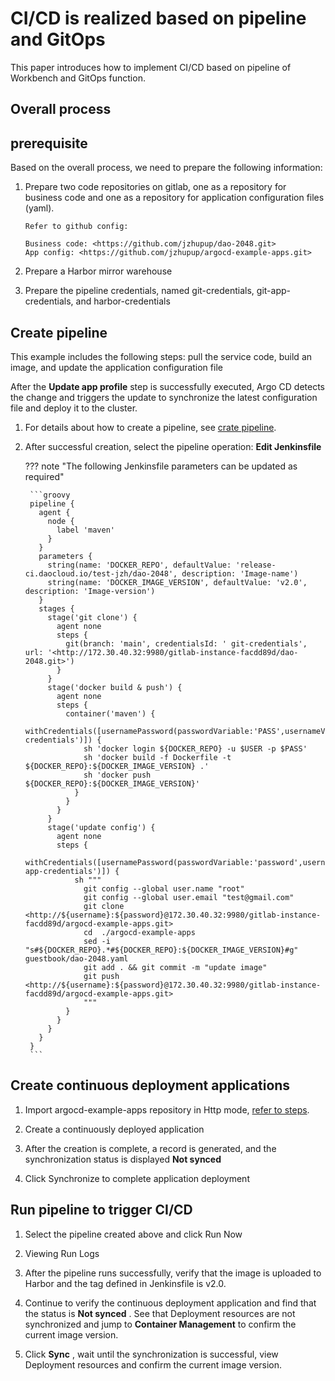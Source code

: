 # CI/CD is realized based on pipeline and GitOps

This paper introduces how to implement CI/CD based on pipeline of Workbench and GitOps function.

## Overall process

<!--![]()screenshots-->

## prerequisite

Based on the overall process, we need to prepare the following information:

1. Prepare two code repositories on gitlab, one as a repository for business code and one as a repository for application configuration files (yaml).

    ```console
    Refer to github config:
   
    Business code: <https://github.com/jzhupup/dao-2048.git>
    App config: <https://github.com/jzhupup/argocd-example-apps.git>
    ```

2. Prepare a Harbor mirror warehouse

3. Prepare the pipeline credentials, named git-credentials, git-app-credentials, and harbor-credentials

## Create pipeline

This example includes the following steps: pull the service code, build an image, and update the application configuration file

After the __Update app profile__ step is successfully executed, Argo CD detects the change and triggers the update to synchronize the latest configuration file and deploy it to the cluster.

1. For details about how to create a pipeline, see [crate pipeline](../user-guide/pipeline/create/custom.md).

2. After successful creation, select the pipeline operation: __Edit Jenkinsfile__

    ??? note "The following Jenkinsfile parameters can be updated as required"

        ```groovy
        pipeline {
          agent {
            node {
              label 'maven'
            }
          }
          parameters {
            string(name: 'DOCKER_REPO', defaultValue: 'release-ci.daocloud.io/test-jzh/dao-2048', description: 'Image-name')
            string(name: 'DOCKER_IMAGE_VERSION', defaultValue: 'v2.0', description: 'Image-version')
          }
          stages {
            stage('git clone') {
              agent none
              steps {
                git(branch: 'main', credentialsId: ' git-credentials', url: '<http://172.30.40.32:9980/gitlab-instance-facdd89d/dao-2048.git>')
              }
            }
            stage('docker build & push') {
              agent none
              steps {
                container('maven') {
                  withCredentials([usernamePassword(passwordVariable:'PASS',usernameVariable:'USER',credentialsId:'harbor-credentials')]) {
                    sh 'docker login ${DOCKER_REPO} -u $USER -p $PASS'
                    sh 'docker build -f Dockerfile -t ${DOCKER_REPO}:${DOCKER_IMAGE_VERSION} .'
                    sh 'docker push ${DOCKER_REPO}:${DOCKER_IMAGE_VERSION}'
                  }
                }
              }
            }
            stage('update config') {
              agent none
              steps {
                withCredentials([usernamePassword(passwordVariable:'password',usernameVariable:'username',credentialsId:'git-app-credentials')]) {
                  sh """
                    git config --global user.name "root"
                    git config --global user.email "test@gmail.com"
                    git clone <http://${username}:${password}@172.30.40.32:9980/gitlab-instance-facdd89d/argocd-example-apps.git>                                         
                    cd  ./argocd-example-apps
                    sed -i "s#${DOCKER_REPO}.*#${DOCKER_REPO}:${DOCKER_IMAGE_VERSION}#g" guestbook/dao-2048.yaml
                    git add . && git commit -m "update image"
                    git push <http://${username}:${password}@172.30.40.32:9980/gitlab-instance-facdd89d/argocd-example-apps.git>
                    """
                }
              }
            }
          }
        }
        ```

## Create continuous deployment applications

1. Import argocd-example-apps repository in Http mode, [refer to steps](../user-guide/gitops/import-repo.md).

2. Create a continuously deployed application

    <!--![]()screenshots-->

3. After the creation is complete, a record is generated, and the synchronization status is displayed __Not synced__

    <!--![]()screenshots-->

4. Click Synchronize to complete application deployment

    <!--![]()screenshots-->

## Run pipeline to trigger CI/CD

1. Select the pipeline created above and click Run Now

    <!--![]()screenshots-->

2. Viewing Run Logs

    <!--![]()screenshots-->

3. After the pipeline runs successfully, verify that the image is uploaded to Harbor and the tag defined in Jenkinsfile is v2.0.

    <!--![]()screenshots-->

4. Continue to verify the continuous deployment application and find that the status is __Not synced__ . See that Deployment resources are not synchronized and jump to __Container Management__ to confirm the current image version.

    <!--![]()screenshots-->

    <!--![]()screenshots-->

5. Click __Sync__ , wait until the synchronization is successful, view Deployment resources and confirm the current image version.

    <!--![]()screenshots-->

    <!--![]()screenshots-->
